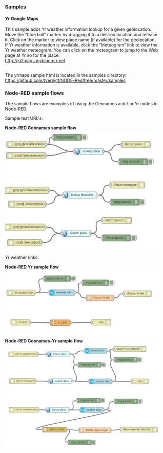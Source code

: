 <h3>Samples</h3>


<h4>Yr Google Maps</h4>
This sample adds Yr weather information lookup for a given geolocation. Move the "blue ball" marker by dragging it to a desired
location and release it. Click on the marker to view place name (if available) for the geolocation. If Yr weather information
is available, click the "Meteogram" link to view the Yr weather meteogram. You can click on the meteogram to jump to the Web page
at Yr.no for the place.
<br>
<div>
<a target="_blank" href="https://jo2maps.mybluemix.net/map">http://jo2maps.mybluemix.net</a>
</div>
<br>

The yrmaps sample html is located in the samples directory:
<a href="https://github.com/tverilytt/NODE-Red/tree/master/samples">https://github.com/tverilytt/NODE-Red/tree/master/samples</a>
<br>


<h3>Node-RED sample flows</h3>
The sample flows are examples of using the Geonames and / or Yr nodes in Node-RED.

Sample test URL's:

<div><strong>Node-RED Geonames sample flow</strong></div>
<img src="./Node-RED-Geonames.jpg" alt="Node-RED Geonames sample flow">

<p>Yr weather links:

<div><strong>Node-RED Yr sample flow</strong></div>
<img src="./Node-RED-Yr.jpg" alt="Node-RED Yr sample flow">

<div><strong>Node-RED Geonames-Yr sample flow</strong></div>
<img src="./Node-RED-Geonames-Yr.jpg" alt="Node-RED Yr sample flow">
